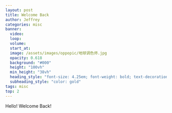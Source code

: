 ```yaml
---
layout: post
title: Welcome Back
author: Jeffrey
categories: misc
banner:
  video:
  loop: 
  volume: 
  start_at: 
  image: /assets/images/oppopic/地球调色师.jpg 
  opacity: 0.618
  background: "#000"
  height: "100vh"
  min_height: "38vh"
  heading_style: "font-size: 4.25em; font-weight: bold; text-decoration: underline"
  subheading_style: "color: gold"
tags: misc
top: 2
---
```

[comment]: <> (DO NOT USE top:2, USE top:2, LEAVE A WHITESPACE)
Hello!
Welcome Back!

